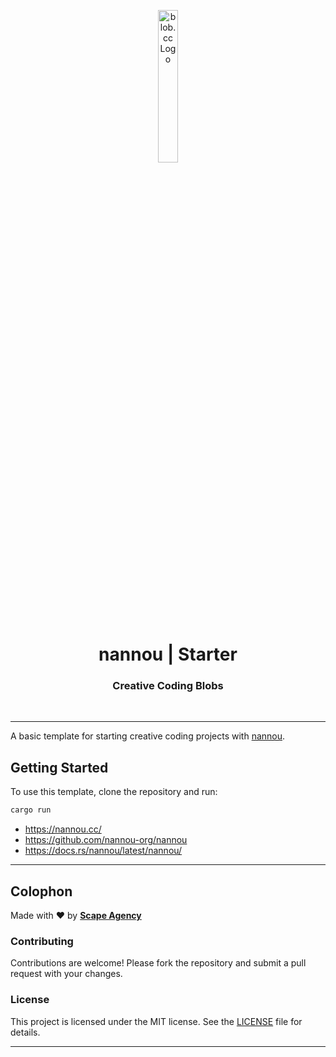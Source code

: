 <p align="center">
    <img src="https://github.com/scape-agency/blob.cc/blob/54daa7b589f4294c7858b362013eb57ea525ab4e/res/logo/logo-07-topaz%400.3x.png" width="25%" height="25%" alt="blob.cc Logo">
</p>
<h1 align='center' style='border-bottom: none;'>nannou | Starter</h1>
<h3 align='center'>Creative Coding Blobs</h3>
<br/>

---

A basic template for starting creative coding projects with [nannou](https://nannou.cc/).

## Getting Started

To use this template, clone the repository and run:

```bash
cargo run
```

- https://nannou.cc/
- https://github.com/nannou-org/nannou
- https://docs.rs/nannou/latest/nannou/

---

## Colophon

Made with ❤️ by **[Scape Agency](https://www.scape.agency)**

### Contributing

Contributions are welcome! Please fork the repository and submit a pull request with your changes.

### License

This project is licensed under the MIT license. See the [LICENSE](LICENSE) file for details.

---

